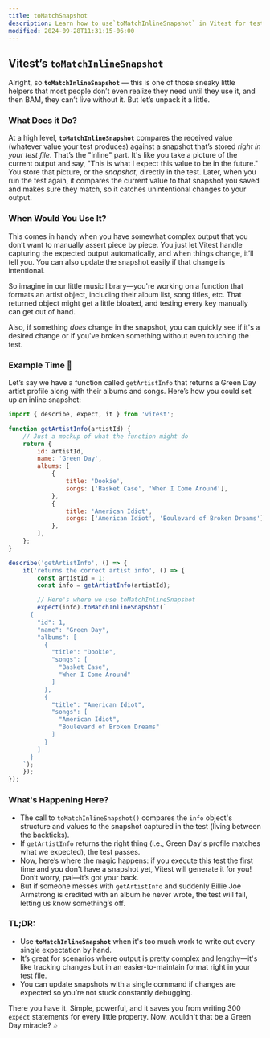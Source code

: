 ```yaml
---
title: toMatchSnapshot
description: Learn how to use`toMatchInlineSnapshot` in Vitest for testing.
modified: 2024-09-28T11:31:15-06:00
---
```


## Vitest’s `toMatchInlineSnapshot`

Alright, so **`toMatchInlineSnapshot`** — this is one of those sneaky little helpers that most people don’t even realize they need until they use it, and then BAM, they can’t live without it. But let’s unpack it a little.

### What Does it Do?

At a high level, **`toMatchInlineSnapshot`** compares the received value (whatever value your test produces) against a snapshot that’s stored _right in your test file_. That’s the "inline" part. It's like you take a picture of the current output and say, "This is what I expect this value to be in the future." You store that picture, or the _snapshot_, directly in the test. Later, when you run the test again, it compares the current value to that snapshot you saved and makes sure they match, so it catches unintentional changes to your output.

### When Would You Use It?

This comes in handy when you have somewhat complex output that you don’t want to manually assert piece by piece. You just let Vitest handle capturing the expected output automatically, and when things change, it’ll tell you. You can also update the snapshot easily if that change is intentional.

So imagine in our little music library—you're working on a function that formats an artist object, including their album list, song titles, etc. That returned object might get a little bloated, and testing every key manually can get out of hand.

Also, if something _does_ change in the snapshot, you can quickly see if it's a desired change or if you've broken something without even touching the test.

### Example Time 🎸

Let’s say we have a function called `getArtistInfo` that returns a Green Day artist profile along with their albums and songs. Here’s how you could set up an inline snapshot:

```javascript
import { describe, expect, it } from 'vitest';

function getArtistInfo(artistId) {
	// Just a mockup of what the function might do
	return {
		id: artistId,
		name: 'Green Day',
		albums: [
			{
				title: 'Dookie',
				songs: ['Basket Case', 'When I Come Around'],
			},
			{
				title: 'American Idiot',
				songs: ['American Idiot', 'Boulevard of Broken Dreams'],
			},
		],
	};
}

describe('getArtistInfo', () => {
	it('returns the correct artist info', () => {
		const artistId = 1;
		const info = getArtistInfo(artistId);

		// Here's where we use toMatchInlineSnapshot
		expect(info).toMatchInlineSnapshot(`
      {
        "id": 1,
        "name": "Green Day",
        "albums": [
          {
            "title": "Dookie",
            "songs": [
              "Basket Case",
              "When I Come Around"
            ]
          },
          {
            "title": "American Idiot",
            "songs": [
              "American Idiot",
              "Boulevard of Broken Dreams"
            ]
          }
        ]
      }
    `);
	});
});
```

### What's Happening Here?

- The call to `toMatchInlineSnapshot()` compares the `info` object's structure and values to the snapshot captured in the test (living between the backticks).
- If `getArtistInfo` returns the right thing (i.e., Green Day's profile matches what we expected), the test passes.
- Now, here’s where the magic happens: if you execute this test the first time and you don't have a snapshot yet, Vitest will generate it for you! Don’t worry, pal—it’s got your back.
- But if someone messes with `getArtistInfo` and suddenly Billie Joe Armstrong is credited with an album he never wrote, the test will fail, letting us know something’s off.

### TL;DR:

- Use **`toMatchInlineSnapshot`** when it's too much work to write out every single expectation by hand.
- It’s great for scenarios where output is pretty complex and lengthy—it's like tracking changes but in an easier-to-maintain format right in your test file.
- You can update snapshots with a single command if changes are expected so you’re not stuck constantly debugging.

There you have it. Simple, powerful, and it saves you from writing 300 `expect` statements for every little property. Now, wouldn't that be a Green Day miracle? 🎶

```ts

```
